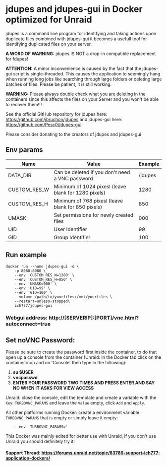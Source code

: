 # jdupes and jdupes-gui in Docker optimized for Unraid
jdupes is a command line program for identifying and taking actions upon duplicate files combined with jdupes-gui it becomes a usefull tool for identifying duplicated files on your server.

**A WORD OF WARNING:** jdupes IS NOT a drop-in compatible replacement for fdupes!

**ATTENTION:** A minor inconvenience is caused by the fact that the jdupes-gui script is single-threaded. This causes the application to seemingly hang when running long jobs like searching through large folders or deleting large batches of files. Please be patient, it is still working.

**WARNING:** Please always double check what you are deleting in the containers since this affects the files on your Server and you won't be able to recover them!!!

See the official GitHub repository for jdupes here: https://github.com/jbruchon/jdupes and jdupes-gui here: https://github.com/Pesc0/jdupes-gui

Please consider donating to the creators of jdupes and jdupes-gui

## Env params
| Name | Value | Example |
| --- | --- | --- |
| DATA_DIR | Can be deleted if you don't need a VNC password | /jdupes |
| CUSTOM_RES_W | Minimum of 1024 pixesl (leave blank for 1280 pixels) | 1280 |
| CUSTOM_RES_H | Minimum of 768 pixesl (leave blank for 850 pixels) | 850 |
| UMASK | Set permissions for newly created files | 000 |
| UID | User Identifier | 99 |
| GID | Group Identifier | 100 |

## Run example
```
docker run --name jdupes-gui -d \
    -p 8080:8080 \
    --env 'CUSTOM_RES_W=1280' \
    --env 'CUSTOM_RES_H=850' \
    --env 'UMASK=000' \
	--env 'UID=99' \
	--env 'GID=100' \
    --volume /path/to/yourfiles:/mnt/yourfiles \
    --restart=unless-stopped\
	ich777/jdupes-gui
```

### Webgui address: http://[SERVERIP]:[PORT]/vnc.html?autoconnect=true

## Set noVNC Password:
 Please be sure to create the password first inside the container, to do that open up a console from the container (Unraid: In the Docker tab click on the container icon and on 'Console' then type in the following):

1) **su $USER**
2) **vncpasswd**
3) **ENTER YOUR PASSWORD TWO TIMES AND PRESS ENTER AND SAY NO WHEN IT ASKS FOR VIEW ACCESS**

Unraid: close the console, edit the template and create a variable with the `Key`: `TURBOVNC_PARAMS` and leave the `Value` empty, click `Add` and `Apply`.

All other platforms running Docker: create a environment variable `TURBOVNC_PARAMS` that is empty or simply leave it empty:
```
    --env 'TURBOVNC_PARAMS='
```

This Docker was mainly edited for better use with Unraid, if you don't use Unraid you should definitely try it!

#### Support Thread: https://forums.unraid.net/topic/83786-support-ich777-application-dockers/